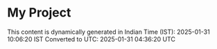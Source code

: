 # My Project

This content is dynamically generated in Indian Time (IST): 2025-01-31 10:06:20 IST
Converted to UTC: 2025-01-31 04:36:20 UTC
